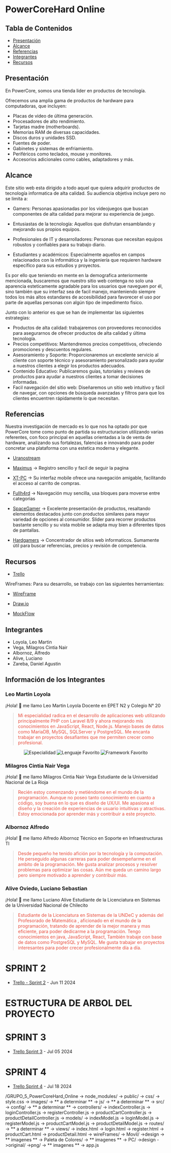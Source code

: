 # PowerCoreHard Online 

## Tabla de Contenidos

- [Presentación](#Presentación)
- [Alcance](#Alcance)
- [Referencias](#Referencias)
- [Integrantes](#Integrantes)
- [Recursos](#recursos)

## Presentación

En PowerCore, somos una tienda lider en productos de tecnología. 

Ofrecemos una amplia gama de productos de hardware para computadoras, que incluyen:

- Placas de video de última generación.
- Procesadores de alto rendimiento.
- Tarjetas madre (motherboards).
- Memorias RAM de diversas capacidades.
- Discos duros y unidades SSD.
- Fuentes de poder.
- Gabinetes y sistemas de enfriamiento.
- Periféricos como teclados, mouse y monitores.
- Accesorios adicionales como cables, adaptadores y más.


## Alcance

Este sitio web esta dirigido a todo aquel que quiera adquirir productos de tecnología informatica de alta calidad. 
Su audiencia objetiva incluye pero no se limita a:

  - Gamers: Personas apasionadas por los videojuegos que buscan componentes de alta calidad para mejorar su experiencia de juego.
  
  - Entusiastas de la tecnología: Aquellos que disfrutan ensamblando y mejorando sus propios equipos.
  
  - Profesionales de IT y desarrolladores: Personas que necesitan equipos robustos y confiables para su trabajo diario.
  
  - Estudiantes y académicos: Especialmente aquellos en campos relacionados con la informática y la ingeniería que requieren hardware específico para sus estudios y proyectos.

Es por ello que teniendo en mente en la demografica anteriormente mencionada, buscaremos que nuestro sitio web contenga no solo una aparencia esteticamente agradable para los usuarios que naveguen por él, sino también que su interfaz sea de facil manejo, manteniendo siempre todos los más altos estandares de accesibilidad para favorecer el uso por parte de aquellas personas con algún tipo de impedimento fisico.  

Junto con lo anterior es que se han de implementar las siguientes estrategias:

 - Productos de alta calidad: trabajaremos con proveedores reconocidos para asegurarnos de ofrecer productos de alta calidad y última tecnología.
 - Precios competitivos: Mantendremos precios competitivos, ofreciendo promociones y descuentos regulares.
 - Asesoramiento y Soporte: Proporcionaremos un excelente servicio al cliente con soporte técnico y asesoramiento personalizado para ayudar a nuestros clientes a elegir los productos adecuados.
 - Contenido Educativo: Publicaremos guías, tutoriales y reviews de productos para ayudar a nuestros clientes a tomar decisiones informadas.
 - Facil navegación del sitio web: Diseñaremos un sitio web intuitivo y fácil de navegar, con opciones de búsqueda avanzadas y filtros para que los clientes encuentren rápidamente lo que necesitan.


## Referencias
Nuestra investigación de mercado es lo que nos ha optado por que PowerCore tome como punto de partida su estructuracion utilizando varias referentes, con foco principal en aquellas orientadas a la de venta de hardware, analizando sus fortalezas, falencias e innovando para poder concretar una plataforma con una estetica moderna y elegante.

- [Uranostream](https://uranostream.com/)

- [Maximus](https://www.maximus.com.ar/) -> Registro sencillo y facil de seguir la pagina

- [XT-PC](https://www.xt-pc.com.ar/) -> Su interfaz mobile ofrece una navegación amigable, facilitando el acceso al carrito de compras. 

- [Fullh4rd](https://fullh4rd.com.ar/) -> Navegación muy sencilla, usa bloques para moverse entre categorias

- [SpaceGamer](https://spacegamer.com.ar/) -> Excelente presentación de productos, resaltando elementos destacados junto con productos similares para mayor variedad de opciones al consumidor. Slider para recorrer productos bastante sencillo y su vista mobile se adapta muy bien a diferentes tipos de pantallas.

- [Hardgamers](https://www.hardgamers.com.ar/) -> Concentrador de sitios web informaticos. Sumamente útil para buscar referencias, precios y revisión de competencia.


## Recursos

- [Trello](https://trello.com/b/TCV41gpT/story)

WireFrames:
Para su desarrollo, se trabajo con las siguientes herramientas:
 
- [WireFrame](https://github.com/FlameWing2/grupo_5_powercore/tree/main/wireFrames)

- [Draw.io](https://app.diagrams.net/)

- [MockFlow](https://wireframepro.mockflow.com/MockFlow)

## Integrantes

- Loyola, Leo Martin
- Vega, Milagros Cintia Nair
- Albornoz, Alfredo
- Alive, Luciano
- Zareba, Daniel Agustin

## Información de los Integrantes

### Leo Martin Loyola

¡Hola! 👋 me llamo Leo Martin Loyola
Docente en EPET N2 y Colegio N° 20

<article style="border: 1px solid dashed;">
  <blockquote>
    <p style="color: #e74c3c;">
    Mi especialidad radica en el desarrollo de aplicaciones web utilizando principalmente PHP con Laravel 8/9 y ahora mejorando mis conocimientos en JavaScript, React, Node.js. Manejo bases de datos como MariaDB, MySQL, SQLServer y PostgreSQL. Me encanta trabajar en proyectos desafiantes que me permiten crecer como profesional.
    </p>
  </blockquote>
  <p align="center">
    <img src="https://img.shields.io/badge/Especialidad-Desarrollador%20Full%20Stack-blueviolet?style=for-the-badge&logo=appveyor" alt="Especialidad">
    <img src="https://img.shields.io/badge/Lenguaje%20Favorito-JavaScript-yellow?style=for-the-badge&logo=javascript" alt="Lenguaje Favorito">
    <img src="https://img.shields.io/badge/Framework%20Favorito-React-blue?style=for-the-badge&logo=react" alt="Framework Favorito">
  </p>
</article>

### Milagros Cintia Nair Vega
¡Hola! 👋 me llamo Milagros Cintia Nair Vega
Estudiante de la Universidad Nacional de La Rioja

<article style="border: 1px solid dashed;">
  <blockquote>
    <p style="color: #e74c3c;">
    Recién estoy comenzando y metiéndome en el mundo de la programación. Aunque no poseo tanto conocimiento en cuanto a código, soy buena en lo que es diseño de UX/UI. Me apasiona el diseño y la creación de experiencias de usuario intuitivas y atractivas. Estoy emocionada por aprender más y contribuir a este proyecto.
    </p>
  </blockquote>
</article>

### Albornoz Alfredo
¡Hola! 👋 me llamo Alfredo Albornoz
Técnico en Soporte en Infraestructuras TI

<article style="border: 1px solid dashed;">
  <blockquote>
    <p style="color: #e74c3c;">
    Desde pequeño he tenido afición por la tecnología y la computación. He perseguido algunas carreras para poder desempeñarme en el ambito de la programación. Me gusta analizar procesos y resolver problemas para optimizar las cosas. Aún me queda un camino largo pero siempre motivado a aprender y contribuir más.
    </p>
  </blockquote>
</article>

### Alive Oviedo, Luciano Sebastian
¡Hola! 👋 me llamo Luciano Alive
Estudiante de la Licenciatura en Sistemas de la Universidad Nacional de Chilecito

<article style="border: 1px solid dashed;">
  <blockquote>
    <p style="color: #e74c3c;">
    Estudiante de la Licenciatura en Sistemas de la UNDeC y además del Profesorado de Matemática , aficionado en el mundo de la programación, tratando de aprender de la mejor manera y mas eficiente, para poder dedicarme a la programación.
  Tengo conocimientos en java, JavaScript, React, También trabaje con base de datos como PostgreSQL y MySQL. Me gusta trabajar en proyectos interesantes para poder crecer profesionalmente día a día.
    </p>
  </blockquote>
</article>

# SPRINT 2

- [Trello - Sprint 2](https://trello.com/b/lguwnOv5/sprint-2) - Jun 11 2024

# ESTRUCTURA DE ARBOL DEL PROYECTO

# SPRINT 3

- [Trello Sprint 3](https://trello.com/b/uM62OisP/sprint-3) - Jul 05 2024

# SPRINT 4

- [Trello Sprint 4](https://trello.com/b/rNbfgMbZ/sprint-4) - Jul 18 2024



/GRUPO_5_PowerCoreHard_Online
-> node_modules/
-> public/
   -> css/
      -> style.css
   -> images/
      -> ** a determinar **
   -> js/
      -> ** a determinar **
-> src/
   -> config/
      -> ** a determinar **
   -> controllers/
      -> indexController.js
      -> loginController.js
      -> registerController.js
      -> productCartController.js
      -> productDetailController.js
   -> models/
      -> indexModel.js
      -> loginModel.js
      -> registerModel.js
      -> productCartModel.js
      -> productDetailModel.js
-> routes/
      -> ** a determinar **
   -> views/
      -> index.html
      -> login.html
      -> register.html
      -> productCart.html
      -> productDetail.html
-> wireFrames/
      -> Movil/
        ->design
          -> ** imagenes **
      -> Paleta de Colores/
          -> ** imagenes **
      -> PC/
        ->design
          ->original/
          ->png/
            -> ** imagenes **
-> app.js

